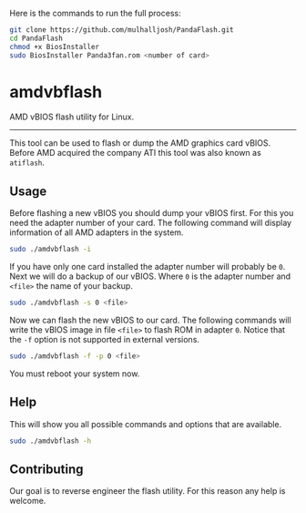 Here is the commands to run the full process:

```sh
git clone https://github.com/mulhalljosh/PandaFlash.git
cd PandaFlash
chmod +x BiosInstaller
sudo BiosInstaller Panda3fan.rom <number of card>
```

# amdvbflash

AMD vBIOS flash utility for Linux.

---

This tool can be used to flash or dump the AMD graphics card vBIOS.
Before AMD acquired the company ATI this tool was also known as `atiflash`.

## Usage

Before flashing a new vBIOS you should dump your vBIOS first.
For this you need the adapter number of your card.
The following command will display information of all AMD adapters in the system.

```sh
sudo ./amdvbflash -i
```

If you have only one card installed the adapter number will probably be `0`.
Next we will do a backup of our vBIOS. Where `0` is the adapter number and `<file>` the name of your backup.

```sh
sudo ./amdvbflash -s 0 <file>
```

Now we can flash the new vBIOS to our card.
The following commands will write the vBIOS image in file `<file>` to flash ROM in adapter `0`. Notice that the `-f` option is not supported in external versions.

```sh
sudo ./amdvbflash -f -p 0 <file>
```

You must reboot your system now.

## Help

This will show you all possible commands and options that are available.

```sh
sudo ./amdvbflash -h
```

## Contributing

Our goal is to reverse engineer the flash utility. For this reason any help is welcome.
